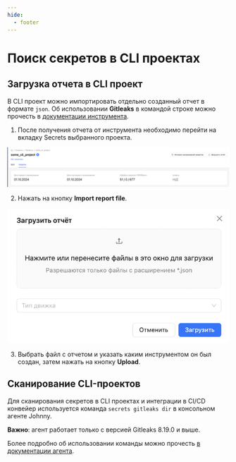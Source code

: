 ```yaml
---
hide:
  - footer
---
```


# Поиск секретов в CLI проектах

## Загрузка отчета в CLI проект

В CLI проект можно импортировать отдельно созданный отчет в формате `json`. Об использовании **Gitleaks** в командой строке можно прочесть в [документации инструмента](https://github.com/gitleaks/gitleaks?tab=readme-ov-file#usage).

1. После получения отчета от инструмента необходимо перейти на вкладку Secrets выбранного проекта.

![CLI Project](/assets/img/secrets/cli-project.png)

2. Нажать на кнопку **Import report file**.

![CLI Upload](/assets/img/secrets/cli-upload.png)

3. Выбрать файл с отчетом и указать каким инструментом он был создан, затем нажать на кнопку **Upload**.

## Сканирование CLI-проектов

Для сканирования секретов в CLI проектах и интеграции в CI/CD конвейер используется команда `secrets gitleaks dir` в консольном агенте Johnny.

**Важно**: агент работает только с версией Gitleaks 8.19.0 и выше.

Более подробно об использовании команды можно прочесть [в документации агента](/agent/scan-secrets).